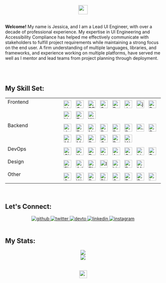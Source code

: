 <div>

  <div align="center">
    <img src="https://img.shields.io/badge/Open%20to%20Work-228B22" height="30" width="auto">
  </div>

  <br/>

  <strong>Welcome!</strong> My name is Jessica, and I am a Lead UI Engineer, with over a decade of professional experience. My expertise in UI Engineering and Accessibility Compliance has helped me effectively communicate with stakeholders to fulfill project requirements while maintaining a strong focus on the end user. A firm understanding of multiple languages, libraries, and frameworks, and experience working on multiple platforms, have served me well as I mentor and lead teams from project planning through deployment.

  <br/>
  <br/>

  ## My Skill Set:
  <table>
    <tr>
      <td valign="top" width="35%">Frontend</td>
      <td valign="top" width="65%">
        <div>
          <img style="margin: 5px" src="https://profilinator.rishav.dev/skills-assets/html5-original-wordmark.svg" alt="HTML5" height="25"/>
          <img style="margin: 5px" src="https://profilinator.rishav.dev/skills-assets/css3-original-wordmark.svg" alt="CSS3" height="25"/>
          <img style="margin: 5px" src="https://profilinator.rishav.dev/skills-assets/bem.svg" alt="BEM" height="25"/>
          <img style="margin: 5px" src="https://profilinator.rishav.dev/skills-assets/sass-original.svg" alt="Sass" height="25"/>
          <img style="margin: 5px" src="https://profilinator.rishav.dev/skills-assets/bootstrap-plain.svg" alt="Bootstrap" height="25"/>
          <img style="margin: 5px" src="https://profilinator.rishav.dev/skills-assets/javascript-original.svg" alt="JavaScript" height="25"/>
          <img style="margin: 5px" src="https://profilinator.rishav.dev/skills-assets/jquery.png" alt="jQuery" height="25"/>
          <img style="margin: 5px" src="https://profilinator.rishav.dev/skills-assets/react-original-wordmark.svg" alt="React" height="25"/>
          <img style="margin: 5px" src="https://profilinator.rishav.dev/skills-assets/vuejs-original-wordmark.svg" alt="Vue.js" height="25"/>
          <img style="margin: 5px" src="https://profilinator.rishav.dev/skills-assets/typescript-original.svg" alt="TypeScript" height="25"/>
          <img style="margin: 5px" src="https://profilinator.rishav.dev/skills-assets/wordpress.png" alt="WordPress" height="25"/>
        </div>
      </td>
    </tr>
    <tr>
      <td valign="top" width="35%">Backend</td>
      <td valign="top" width="65%">
        <div>
          <img style="margin: 5px" src="https://profilinator.rishav.dev/skills-assets/javascript-original.svg" alt="JavaScript" height="25"/>
          <img style="margin: 5px" src="https://profilinator.rishav.dev/skills-assets/typescript-original.svg" alt="TypeScript" height="25"/>
          <img style="margin: 5px" src="https://profilinator.rishav.dev/skills-assets/nodejs-original-wordmark.svg" alt="Node.js" height="25"/>
          <img style="margin: 5px" src="https://profilinator.rishav.dev/skills-assets/redux-original.svg" alt="Redux" height="25"/>
          <img style="margin: 5px" src="https://profilinator.rishav.dev/skills-assets/redis-original-wordmark.svg" alt="Redis" height="25"/>
          <img style="margin: 5px" src="https://profilinator.rishav.dev/skills-assets/php-original.svg" alt="PHP" height="25"/>
          <img style="margin: 5px" src="https://profilinator.rishav.dev/skills-assets/dot-net-original-wordmark.svg" alt=".NET" height="25"/>
          <img style="margin: 5px" src="https://profilinator.rishav.dev/skills-assets/python-original.svg" alt="Python" height="25"/>
          <img style="margin: 5px" src="https://profilinator.rishav.dev/skills-assets/mongodb-original-wordmark.svg" alt="MongoDB" height="25"/>
          <img style="margin: 5px" src="https://profilinator.rishav.dev/skills-assets/mysql-original-wordmark.svg" alt="MySQL" height="25"/>
          <img style="margin: 5px" src="https://profilinator.rishav.dev/skills-assets/gnu_bash-icon.svg" alt="Bash" height="25"/>
          <img style="margin: 5px" src="https://profilinator.rishav.dev/skills-assets/cplusplus-original.svg" alt="C++" height="25"/>
          <img style="margin: 5px" src="https://profilinator.rishav.dev/skills-assets/ruby-original-wordmark.svg" alt="Ruby" height="25"/>
          <img style="margin: 5px" src="https://profilinator.rishav.dev/skills-assets/wordpress.png" alt="WordPress" height="25"/>
        </div>
      </td>
    </tr>
    <tr>
      <td valign="top" width="35%">DevOps</td>
      <td valign="top" width="65%">
        <div>
          <img style="margin: 5px" src="https://profilinator.rishav.dev/skills-assets/git-scm-icon.svg" alt="Git" height="25"/>
          <img style="margin: 5px" src="https://profilinator.rishav.dev/skills-assets/xaml.png" alt="XAML" height="25"/>
          <img style="margin: 5px" src="https://profilinator.rishav.dev/skills-assets/docker-original-wordmark.svg" alt="Docker" height="25"/>
          <img style="margin: 5px" src="https://profilinator.rishav.dev/skills-assets/kubernetes-icon.svg" alt="Kubernetes" height="25"/>
          <img style="margin: 5px" src="https://profilinator.rishav.dev/skills-assets/amazonwebservices-original-wordmark.svg" alt="AWS" height="25"/>
          <img style="margin: 5px" src="https://profilinator.rishav.dev/skills-assets/google_cloud-icon.svg" alt="GCP" height="25"/>
          <img style="margin: 5px" src="https://profilinator.rishav.dev/skills-assets/linux-original.svg" alt="Linux" height="25"/>
          <img style="margin: 5px" src="https://profilinator.rishav.dev/skills-assets/gnu_bash-icon.svg" alt="Bash" height="25"/>
        </div>
      </td>
    </tr>
    <tr>
      <td valign="top" width="35%">Design</td>
      <td valign="top" width="65%">
        <div>
          <img style="margin: 5px" src="https://profilinator.rishav.dev/skills-assets/figma-icon.svg" alt="Figma" height="25" />
          <img style="margin: 5px" src="https://profilinator.rishav.dev/skills-assets/adobexd.png" alt="Adobe XD" height="25"/>
          <img style="margin: 5px" src="https://profilinator.rishav.dev/skills-assets/photoshop-plain.svg" alt="Photoshop" height="25"/>
          <img style="margin: 5px" src="https://profilinator.rishav.dev/skills-assets/adobe_illustrator-icon.svg" alt="Illustrator" height="25"/>
          <img style="margin: 5px" src="https://profilinator.rishav.dev/skills-assets/lightroom.png" alt="Lightroom" height="25"/>
          <img style="margin: 5px" src="https://profilinator.rishav.dev/skills-assets/adobepremierepro.png" alt="Premiere Pro" height="25"/>
          <img style="margin: 5px" src="https://profilinator.rishav.dev/skills-assets/mui.png" alt="Material UI" height="25"/>
        </div>
      </td>
    </tr>
    <tr>
      <td valign="top" width="35%">Other</td>
      <td valign="top" width="65%">
        <div>
          <img style="margin: 5px" src="https://profilinator.rishav.dev/skills-assets/salesforce.png" alt="Salesforce" height="25"/>
          <img style="margin: 5px" src="https://profilinator.rishav.dev/skills-assets/woocommerce.png" alt="WooCommerce" height="25"/>
          <img style="margin: 5px" src="https://profilinator.rishav.dev/skills-assets/powerbi.png" alt="Power Bi" height="25"/>
          <img style="margin: 5px" src="https://profilinator.rishav.dev/skills-assets/blender_community_badge_white.svg" alt="Blender" height="25"/>
          <img style="margin: 5px" src="https://profilinator.rishav.dev/skills-assets/graphql.png" alt="GraphQL" height="25"/>
          <img style="margin: 5px" src="https://profilinator.rishav.dev/skills-assets/tensorflow-icon.svg" alt="TensorFlow" height="25"/>
          <img style="margin: 5px" src="https://profilinator.rishav.dev/skills-assets/raspberrypi.png" alt="Raspberry Pi" height="25"/>
          <img style="margin: 5px" src="https://profilinator.rishav.dev/skills-assets/latex.png" alt="LaTeX" height="25"/>
        </div>
      </td>
    </tr>
  </table>

  <br/>

  ## Let's Connect:
  <div align="center">
    <a href="https://github.com/thejessicafelts" target="_blank">
      <img src=https://img.shields.io/badge/github-%2324292e.svg?&style=for-the-badge&logo=github&logoColor=white alt=github style="margin-bottom: 5px;" />
    </a>
    <a href="https://twitter.com/thejessicafelts" target="_blank">
      <img src=https://img.shields.io/badge/twitter-%2300acee.svg?&style=for-the-badge&logo=twitter&logoColor=white alt=twitter style="margin-bottom: 5px;" />
    </a>
    <a href="https://dev.to/thejessicafelts" target="_blank">
      <img src=https://img.shields.io/badge/dev.to-%2308090A.svg?&style=for-the-badge&logo=dev.to&logoColor=white alt=devto style="margin-bottom: 5px;" />
    </a>
    <a href="https://linkedin.com/in/thejessicafelts" target="_blank">
      <img src=https://img.shields.io/badge/linkedin-%231E77B5.svg?&style=for-the-badge&logo=linkedin&logoColor=white alt=linkedin style="margin-bottom: 5px;" />
    </a>
    <a href="https://instagram.com/thejessicafelts" target="_blank">
      <img src=https://img.shields.io/badge/instagram-%23000000.svg?&style=for-the-badge&logo=instagram&logoColor=white alt=instagram style="margin-bottom: 5px;" />
    </a>
  </div>

  <br/>

  ## My Stats:
  <div align="center"><img src="https://github-readme-stats.vercel.app/api?username=thejessicafelts&show_icons=true&count_private=true&hide_border=true" align="center" /></div>

  <div align="center">
  <img src="https://komarev.com/ghpvc/?username=thejessicafelts&&style=flat-square" align="center"/>
  </div>

  <br/>
  <br/>

  <div align="center">
  <img src="https://img.shields.io/badge/Proud%20Supporter%20of%20Open%20Source-7393B3" height="25">
  </div>

</div>